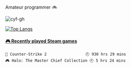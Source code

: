 <!--
 * @Date: 2020-08-25 14:34:25
 * @LastEditors: cyf
 * @LastEditTime: 2020-09-04 23:58:07
 * @FilePath: \cyf-gh\README.md
 * @Description: What is mind? No matter. What is matter? Nevermind.
-->

Amateur programmer 🚲
 <p align="left"> <img src="https://komarev.com/ghpvc/?username=cyf-gh" alt="cyf-gh" />  </p>



[![Top Langs](https://github-readme-stats.vercel.app/api/top-langs/?username=cyf-gh&layout=donut-vertical&theme=radical&langs_count=14)](https://github.com/anuraghazra/github-readme-stats)
 
<!-- steam-box start -->
#### <a href="https://gist.github.com/ef193438e465860af6aea1a3da16f0cf" target="_blank">🎮 Recently played Steam games</a>
```text
🔫 Counter-Strike 2                 🕘 930 hrs 29 mins
🎮 Halo: The Master Chief Collection 🕘 5 hrs 24 mins
```
<!-- Powered by https://github.com/YouEclipse/steam-box . -->
<!-- steam-box end -->

